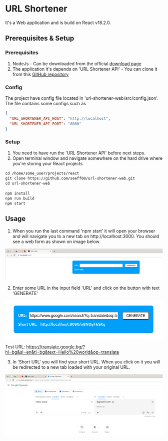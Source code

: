 # URL Shortener
It's a Web application and is build on React v18.2.0.

## Prerequisites & Setup

### Prerequisites

1. NodeJs - Can be downloaded from the official [download page](https://nodejs.org/en/download)
2. The application it's depends on 'URL Shortener API' - 
You can clone it from this [GitHub repository](https://github.com/seeff00/url-shortener-api) 

### Config
The project have config file located in 'url-shortener-web/src/config.json'. The file contains some configs such as
```json
{
  "URL_SHORTENER_API_HOST": "http://localhost",
  "URL_SHORTENER_API_PORT": "8080"
}
```

### Setup

1. You need to have run the 'URL Shortener API' before next steps.
2. Open terminal window and navigate somewhere on the hard drive where you're storing your React projects
```shell
cd /home/some_user/projects/react
git clone https://github.com/seeff00/url-shortener-web.git
cd url-shortener-web

npm install
npm run build
npm start
```

## Usage
1. When you run the last command 'npm start' it will open your browser and will navigate you to
a new tab on http://localhost:3000. You should see a web form as shown on image below

![img.png](img.png)

2. Enter some URL in the input field 'URL' and click on the button with text 'GENERATE'

![img_1.png](img_1.png)

Test URL: https://translate.google.bg/?hl=bg&sl=en&tl=bg&text=Hello%20world&op=translate

3. In 'Short URL' you will find your short URL. When you click on it
you will be redirected to a new tab loaded with your original URL.

![img_2.png](img_2.png)